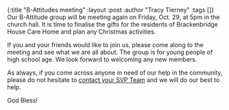 {:title "B-Attitudes meeting"
 :layout :post
 :author "Tracy Tierney"
 :tags []}
Our B-Attitude group will be meeting again on Friday, Oct. 29, at 5pm in the church hall. It is time to finalise the gifts for the residents of Brackenbridge House Care Home and plan any Christmas activities.

If you and your friends would like to join us, please come along to the meeting and see what we are all about. The group is for young people of high school age. We look forward to welcoming any new members.

As always, if you come across anyone in need of our help in the community, please do not hesitate to [contact your SVP Team](../../pages-output/contact/) and we will do our best to help.

God Bless!
